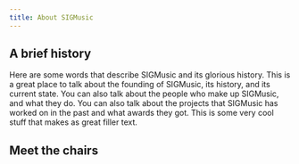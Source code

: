 ```yaml
---
title: About SIGMusic
---
```


## A brief history

Here are some words that describe SIGMusic and its glorious history. This is a great place to talk about the founding of SIGMusic, its history, and its current state. You can also talk about the people who make up SIGMusic, and what they do. You can also talk about the projects that SIGMusic has worked on in the past and what awards they got. This is some very cool stuff that makes as great filler text.

## Meet the chairs
